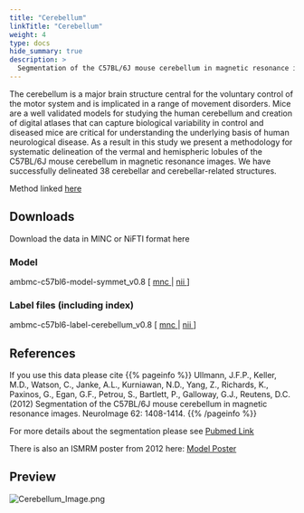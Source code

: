 ```yaml
---
title: "Cerebellum"
linkTitle: "Cerebellum"
weight: 4
type: docs
hide_summary: true
description: >
  Segmentation of the C57BL/6J mouse cerebellum in magnetic resonance images
---
```


The cerebellum is a major brain structure central for the voluntary control of the motor system and is implicated in a range of movement disorders. Mice are a well validated models for studying the human cerebellum and creation of digital atlases that can capture biological variability in control and diseased mice are critical for understanding the underlying basis of human neurological disease. As a result in this study we present a methodology for systematic delineation of the vermal and hemispheric lobules of the C57BL/6J mouse cerebellum in magnetic resonance images. We have successfully delineated 38 cerebellar and cerebellar-related structures.

Method linked [here <i class="fas fa-external-link-alt"></i>](/AMBMC/#method)

## Downloads
Download the data in MINC or NiFTI format here
### Model
ambmc-c57bl6-model-symmet_v0.8 [ [mnc <i class="fas fa-download"></i>](/uploads/AMBMC/ambmc-c57bl6-model-symmet_v0.8-mnc.tar.gz) | [nii <i class="fas fa-download"></i>](/uploads/AMBMC/ambmc-c57bl6-model-symmet_v0.8-nii.tar.gz) ]
### Label files (including index)
ambmc-c57bl6-label-cerebellum_v0.8 [ [mnc <i class="fas fa-download"></i>](/uploads/AMBMC/ambmc-c57bl6-label-cerebellum_v0.8-mnc.tar.gz) | [nii <i class="fas fa-download"></i>](/uploads/AMBMC/ambmc-c57bl6-label-cerebellum_v0.8-nii.tar.gz) ]

## References
If you use this data please cite
{{% pageinfo %}}
Ullmann, J.F.P., Keller, M.D., Watson, C., Janke, A.L., Kurniawan, N.D., Yang, Z., Richards, K., Paxinos, G., Egan, G.F., Petrou, S., Bartlett, P., Galloway, G.J., Reutens, D.C. (2012) Segmentation of the C57BL/6J mouse cerebellum in magnetic resonance images. NeuroImage 62: 1408-1414.
{{% /pageinfo %}}

For more details about the segmentation please see [Pubmed Link <i class="fas fa-external-link-alt"></i>](http://www.ncbi.nlm.nih.gov/pubmed/22658976)

There is also an ISMRM poster from 2012 here: [Model Poster <i class="fas fa-external-link-alt"></i>](/uploads/AMBMC/ismrm2012_1286-ullmann.pdf)


## Preview
![Cerebellum_Image.png](../Cerebellum_Image.png)
